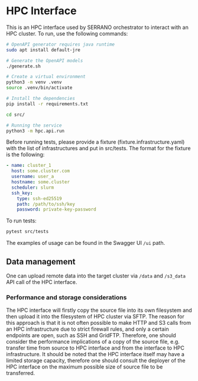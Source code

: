 # HPC Interface

This is an HPC interface used by SERRANO orchestrator to interact with an HPC cluster. To run, use the following commands:

```bash
# OpenAPI generator requires java runtime
sudo apt install default-jre

# Generate the OpenAPI models 
./generate.sh

# Create a virtual environment 
python3 -m venv .venv
source .venv/bin/activate

# Install the dependencies
pip install -r requirements.txt

cd src/

# Running the service
python3 -m hpc.api.run
```

Before running tests, please provide a fixture (fixture.infrastructure.yaml) with the list of infrastructures and put in src/tests. The format for the fixture is the following:
```yaml
- name: cluster_1
  host: some.cluster.com
  username: user_a
  hostname: some.cluster
  scheduler: slurm
  ssh_key:
    type: ssh-ed25519
    path: /path/to/ssh/key
    password: private-key-password
```

To run tests:

```bash
pytest src/tests
```

The examples of usage can be found in the Swagger UI `/ui` path.

## Data management

One can upload remote data into the target cluster via `/data` and `/s3_data` API call of the HPC interface.

### Performance and storage considerations

The HPC interface will firstly copy the source file into its own filesystem and then upload it into the filesystem of HPC cluster via SFTP. The reason for this approach is that it is not often possible to make HTTP and S3 calls from an HPC infrastructure due to strict firewall rules, and only a certain endpoints are open, such as SSH and GridFTP. Therefore, one should consider the performance implications of a copy of the source file, e.g. transfer time from source to HPC interface and from the interface to HPC infrastructure. It should be noted that the HPC interface itself may have a limited storage capacity, therefore one should consult the deployer of the HPC interface on the maximum possible size of source file to be transferred. 